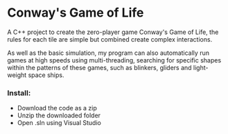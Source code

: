 # Conway's Game of Life
A C++ project to create the zero-player game Conway's Game of Life, the rules for each tile are simple but combined create complex interactions.

 As well as the basic simulation, my program can also automatically run games at high speeds using multi-threading, searching for specific shapes within the patterns of these games, such as blinkers, gliders and light-weight space ships.

### Install:
- Download the code as a zip
- Unzip the downloaded folder
- Open .sln using Visual Studio
